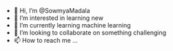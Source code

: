 - 👋 Hi, I’m @SowmyaMadala
- 👀 I’m interested in learning new
- 🌱 I’m currently learning machine learning
- 💞️ I’m looking to collaborate on something challenging
- 📫 How to reach me ...

<!---
SowmyaMadala/SowmyaMadala is a ✨ special ✨ repository because its `README.md` (this file) appears on your GitHub profile.
You can click the Preview link to take a look at your changes.
--->
